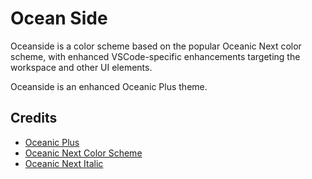 # Ocean Side 

Oceanside is a color scheme based on the popular Oceanic Next color scheme, with enhanced VSCode-specific enhancements targeting the workspace and other UI elements.

Oceanside is an enhanced Oceanic Plus theme.

## Credits

- [Oceanic Plus ](https://github.com/marcoms/oceanic-plus)
- [Oceanic Next Color Scheme](https://github.com/voronianski/oceanic-next-color-scheme)
- [Oceanic Next Italic](https://github.com/Bloemert/oceanic-next-italic)
